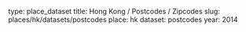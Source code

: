 type: place_dataset
title: Hong Kong / Postcodes / Zipcodes
slug: places/hk/datasets/postcodes
place: hk
dataset: postcodes
year: 2014
